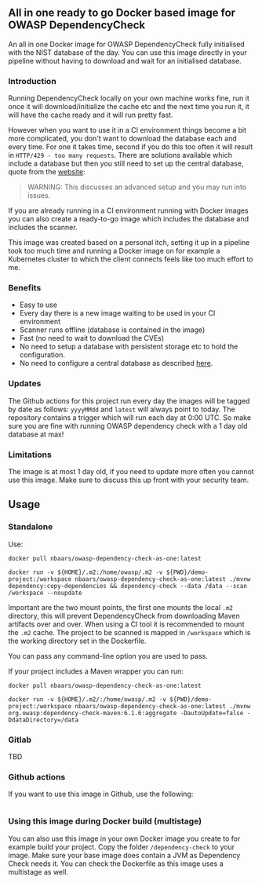 ## All in one ready to go Docker based image for OWASP DependencyCheck

An all in one Docker image for OWASP DependencyCheck fully initialised with the NIST database of the day. You can use this image directly in your pipeline without having to download and wait for an initialised database.

### Introduction

Running DependencyCheck locally on your own machine works fine, run it once it will download/initialize the cache etc and the next time you run it, it will have the cache ready and it will run pretty fast.

However when you want to use it in a CI environment things become a bit more complicated, you don't want to download the database each and every time. For one it takes time, second if you do this too often it will result in `HTTP/429 - too many requests`. There are solutions available which include a database but then you still need to set up the central database, quote from the [website](https://jeremylong.github.io/DependencyCheck/data/database.html):

> WARNING: This discusses an advanced setup and you may run into issues.

If you are already running in a CI environment running with Docker images you can also create a ready-to-go image which includes the database and includes the scanner.

This image was created based on a personal itch, setting it up in a pipeline took too much time and running a Docker image on for example a Kubernetes cluster to which the client connects feels like too much effort to me.

### Benefits

- Easy to use
- Every day there is a new image waiting to be used in your CI environment
- Scanner runs offline (database is contained in the image)
- Fast (no need to wait to download the CVEs)
- No need to setup a database with persistent storage etc to hold the configuration.
- No need to configure a central database as described [here](https://jeremylong.github.io/DependencyCheck/data/database.html).

### Updates

The Github actions for this project run every day the images will be tagged by date as follows: `yyyyMMdd` and `latest` will always point to today. The repository contains a trigger which will run each day at 0:00 UTC. 
So make sure you are fine with running OWASP dependency check with a 1 day old database at max!

### Limitations

The image is at most 1 day old, if you need to update more often you cannot use this image. Make sure to discuss this up front with your security team.

## Usage

### Standalone

Use: 

```
docker pull nbaars/owasp-dependency-check-as-one:latest

docker run -v ${HOME}/.m2:/home/owasp/.m2 -v ${PWD}/demo-project:/workspace nbaars/owasp-dependency-check-as-one:latest ./mvnw dependency:copy-dependencies && dependency-check --data /data --scan /workspace --noupdate
```

Important are the two mount points, the first one mounts the local `.m2` directory, this will prevent DependencyCheck from downloading Maven artifacts over and over. When using a CI tool it is recommended to mount the `.m2` cache. The project to be scanned is mapped in `/workspace` which is the working directory set in the Dockerfile.

You can pass any command-line option you are used to pass.

If your project includes a Maven wrapper you can run:

```
docker pull nbaars/owasp-dependency-check-as-one:latest

docker run -v ${HOME}/.m2/:/home/owasp/.m2 -v ${PWD}/demo-project:/workspace nbaars/owasp-dependency-check-as-one:latest ./mvnw org.owasp:dependency-check-maven:6.1.6:aggregate -DautoUpdate=false -DdataDirectory=/data
```


### Gitlab

TBD


### Github actions

If you want to use this image in Github, use the following:

```

```

### Using this image during Docker build (multistage)

You can also use this image in your own Docker image you create to for example build your project. Copy the folder `/dependency-check` to your image. Make sure your base image does contain a JVM as Dependency Check needs it.
You can check the Dockerfile as this image uses a multistage as well.